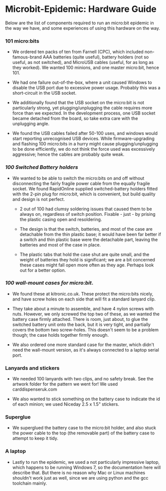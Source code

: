 # Microbit-Epidemic: Hardware Guide

Below are the list of components required to run an micro:bit
epidemic in the way we have, and some experiences of using 
this hardware on the way.

### 101 micro:bits

* We ordered ten packs of ten from Farnell
(CPC), which included non-famous-brand AAA batteries (quite useful),
battery holders (not so useful, as not switched), and MicroUSB
cables (useful, for as long as they worked). We wanted 100
minions, and one master micro:bit, hence 101.

* We had one failure out-of-the-box, where a unit caused
Windows to disable the USB port due to excessive power usage. 
Probably this was a short-circuit in the USB socket.

* We additionally found that the USB socket on the micro:bit is
not particularly strong, yet plugging/unplugging the cable
requires more force than we expected. In the development 
process, one USB socket became detached from the board, so take
extra care with the unplugging angle.

* We found the USB cables failed after 50-100 uses, and 
windows would start reporting unrecognised USB devices. While
firmware-upgrading and flashing 100 micro:bits in a hurry 
might cause plugging/unplugging to be done efficiently, we do
not think the force used was excessively aggressive; hence the
cables are probably quite weak.

### _100 Switched Battery holders_

* We wanted to be able to
switch the micro:bits on and off without disconnecting the 
fairly fragile power cable from the equally fragile socket. We 
found RapidOnline supplied switched-battery holders fitted
with the 2-pin plug for micro:bit, which is convenient, but
build quality and design is not perfect.  
  
  * 2 out of 100 had clumsy soldering issues that caused them to be
  always on, regardless of switch position. Fixable - just - by
  prising the plastic casing open and resoldering.
  
  * The design is that the switch, batteries, and most of the
  case are detachable from the thin plastic base; it would have
  been far better if a switch and thin plastic base were the
  detachable part, leaving the batteries and most of the case in
  place.
  
  * The plastic tabs that hold the case shut are quite small, and
  the weight of batteries they hold is significant; we
  are a bit concerned these cases might fall open more often as
  they age. Perhaps look out for a better option.
  
### _100 wall-mount cases for micro:bit_. 

* We found these at kitronic.co.uk. These protect the micro:bits 
nicely, and have screw holes on each side that will fit a
standard lanyard clip.

* They take about a minute to assemble, and have 4 nylon screws
with nuts. However, we only screwed the top two of these, as we
wanted the battery case firmly attached. There is room, just
about, to glue the switched battery unit onto the back, but it 
is very tight, and partially covers the bottom two screw-holes.
This doesn't seem to be a problem though; the case holds 
together firmly enough.

* We also ordered one more standard case for the master, which
didn't need the wall-mount version, as it's always connected 
to a laptop serial port.

### Lanyards and stickers

* We needed 100 lanyards with two clips, and no safety break.
See the artwork folder for the pattern we went for! We used
carddispenseruk.com

* We also wanted to stick something on the battery case to 
indicate the id of each minion; we used Niceday 2.5 x 1.5" 
stickers.
  
### Superglue

* We superglued the battery case to the micro:bit holder,
and also stuck the power cable to the top (the removable part)
of the battery case to attempt to keep it tidy.

### A laptop

* Lastly to run the epidemic, we used a not particularly
impressive laptop, which happens to be running Windows 7,
so the documentation here will describe that. But there is
no reason why Mac or Linux machines shouldn't work just
as well, since we are using python and the gcc toolchain 
mainly.